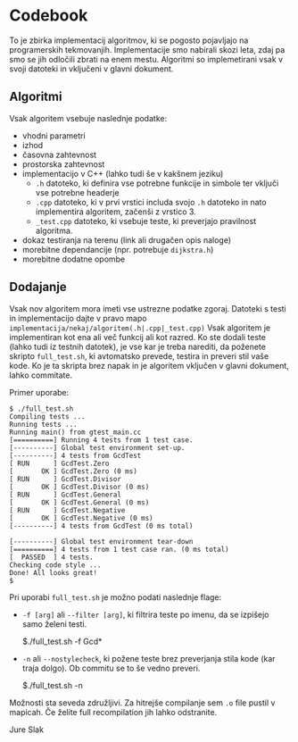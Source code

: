Codebook
========

To je zbirka implementacij algoritmov, ki se pogosto pojavljajo na programerskih
tekmovanjih. Implementacije smo nabirali skozi leta, zdaj pa smo se jih odločili
zbrati na enem mestu. Algoritmi so implemetirani vsak v svoji datoteki in
vključeni v glavni dokument.

Algoritmi
---------
Vsak algoritem vsebuje naslednje podatke:

 * vhodni parametri
 * izhod
 * časovna zahtevnost
 * prostorska zahtevnost
 * implementacijo v C++ (lahko tudi še v kakšnem jeziku)
    + `.h` datoteko, ki definira vse potrebne funkcije in simbole ter vključi vse potrebne headerje
    + `.cpp` datoteko, ki v prvi vrstici includa svojo `.h` datoteko in nato implementira algoritem,
      začenši z vrstico 3.
    + `_test.cpp` datoteko, ki vsebuje teste, ki preverjajo pravilnost algoritma.
 * dokaz testiranja na terenu (link ali drugačen opis naloge)
 * morebitne dependancije (npr. potrebuje `dijkstra.h`)
 * morebitne dodatne opombe

Dodajanje
---------
Vsak nov algoritem mora imeti vse ustrezne podatke zgoraj. Datoteki s testi in
implementacijo dajte v pravo mapo `implementacija/nekaj/algoritem(.h|.cpp|_test.cpp)` Vsak algoritem
je implementiran kot ena ali več funkcij ali kot razred. Ko ste dodali teste (lahko tudi iz testnih
datotek), je vse kar je treba narediti, da poženete skripto `full_test.sh`, ki avtomatsko prevede,
testira in preveri stil vaše kode. Ko je ta skripta brez napak in je algoritem vključen v glavni
dokument, lahko commitate.

Primer uporabe:

    $ ./full_test.sh
    Compiling tests ...
    Running tests ...
    Running main() from gtest_main.cc
    [==========] Running 4 tests from 1 test case.
    [----------] Global test environment set-up.
    [----------] 4 tests from GcdTest
    [ RUN      ] GcdTest.Zero
    [       OK ] GcdTest.Zero (0 ms)
    [ RUN      ] GcdTest.Divisor
    [       OK ] GcdTest.Divisor (0 ms)
    [ RUN      ] GcdTest.General
    [       OK ] GcdTest.General (0 ms)
    [ RUN      ] GcdTest.Negative
    [       OK ] GcdTest.Negative (0 ms)
    [----------] 4 tests from GcdTest (0 ms total)

    [----------] Global test environment tear-down
    [==========] 4 tests from 1 test case ran. (0 ms total)
    [  PASSED  ] 4 tests.
    Checking code style ...
    Done! All looks great!
    $

Pri uporabi `full_test.sh` je možno podati naslednje flage:

 * `-f [arg]` ali `--filter [arg]`, ki filtrira teste po imenu, da se izpišejo samo želeni testi.

    $./full_test.sh -f Gcd*

 * `-n` ali `--nostylecheck`, ki požene teste brez preverjanja stila kode (kar traja dolgo). Ob
   commitu se to še vedno preveri.

    $./full_test.sh -n

Možnosti sta seveda združljivi. Za hitrejše compilanje sem `.o` file pustil v mapicah. Če želite
full recompilation jih lahko odstranite.

Jure Slak
